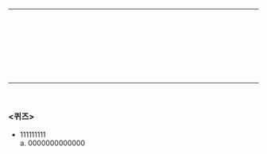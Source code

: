 
###




<br><br><br>


```kotlin
 
```

###




<br><br><br>

###




<br><br><br>

###




<br><br><br>

###




<br><br><br>

###





 
<br><br><br>
<hr>
<br>

###


```kotlin
 
```

<br><br><br>
<hr>
<br>


### <퀴즈>

* 111111111<br>
a. 0000000000000 <br>